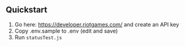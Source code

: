 ## Quickstart

1. Go here: https://developer.riotgames.com/ and create an API key
1. Copy .env.sample to .env (edit and save)
1. Run `statusTest.js`
